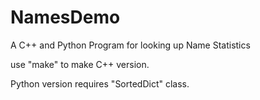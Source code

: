 # NamesDemo

A C++ and Python Program for looking up Name Statistics

use "make" to make C++ version.

Python version requires "SortedDict" class.




